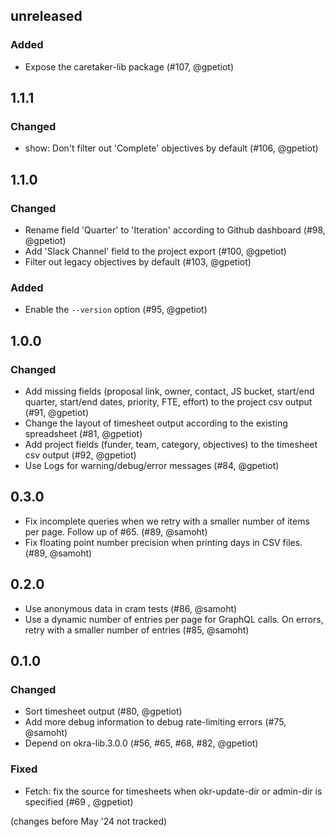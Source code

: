## unreleased

### Added

- Expose the caretaker-lib package (#107, @gpetiot)

## 1.1.1

### Changed

- show: Don't filter out 'Complete' objectives by default (#106, @gpetiot)

## 1.1.0

### Changed

- Rename field 'Quarter' to 'Iteration' according to Github dashboard (#98, @gpetiot)
- Add 'Slack Channel' field to the project export (#100, @gpetiot)
- Filter out legacy objectives by default (#103, @gpetiot)

### Added

- Enable the `--version` option (#95, @gpetiot)

## 1.0.0

### Changed

- Add missing fields (proposal link, owner, contact, JS bucket, start/end quarter, start/end dates, priority, FTE, effort) to the project csv output (#91, @gpetiot)
- Change the layout of timesheet output according to the existing spreadsheet (#81, @gpetiot)
- Add project fields (funder, team, category, objectives) to the timesheet csv output (#92, @gpetiot)
- Use Logs for warning/debug/error messages (#84, @gpetiot)

## 0.3.0

- Fix incomplete queries when we retry with a smaller number of items per page.
  Follow up of #65. (#89, @samoht)
- Fix floating point number precision when printing days in CSV files.
  (#89, @samoht)

## 0.2.0

- Use anonymous data in cram tests (#86, @samoht)
- Use a dynamic number of entries per page for GraphQL calls. On errors,
  retry with a smaller number of entries (#85, @samoht)

## 0.1.0

### Changed

- Sort timesheet output (#80, @gpetiot)
- Add more debug information to debug rate-limiting errors (#75, @samoht)
- Depend on okra-lib.3.0.0 (#56, #65, #68, #82, @gpetiot)

### Fixed

- Fetch: fix the source for timesheets when okr-update-dir or admin-dir is specified (#69 , @gpetiot)

(changes before May '24 not tracked)
